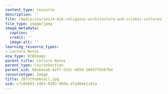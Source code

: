 ```yaml
---
content_type: resource
description: ''
file: /media/courses/4-614-religious-architecture-and-islamic-cultures-fall-2002/c7c0b6032d830203969aafa904e1c81a_2073thumbnail.jpg
file_type: image/jpeg
image_metadata:
  caption: ''
  credit: ''
  image-alt: ''
learning_resource_types:
- Lecture Notes
ocw_type: OCWImage
parent_title: Lecture Notes
parent_type: CourseSection
parent_uid: 68abeaab-4eff-532c-e858-18d3ffb567bd
resourcetype: Image
title: 2073thumbnail.jpg
uid: c7c0b603-2d83-0203-969a-afa904e1c81a
---
```

